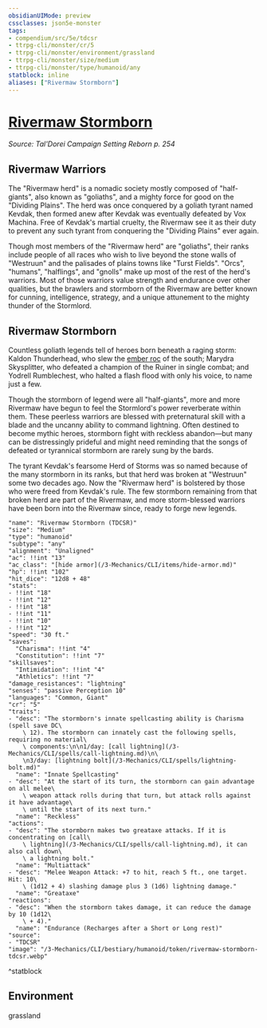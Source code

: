 ```yaml
---
obsidianUIMode: preview
cssclasses: json5e-monster
tags:
- compendium/src/5e/tdcsr
- ttrpg-cli/monster/cr/5
- ttrpg-cli/monster/environment/grassland
- ttrpg-cli/monster/size/medium
- ttrpg-cli/monster/type/humanoid/any
statblock: inline
aliases: ["Rivermaw Stormborn"]
---
```

# [Rivermaw Stormborn](3-Mechanics\CLI\bestiary\humanoid/rivermaw-stormborn-tdcsr.md)
*Source: Tal'Dorei Campaign Setting Reborn p. 254*  

## Rivermaw Warriors

The "Rivermaw herd" is a nomadic society mostly composed of "half-giants", also known as "goliaths", and a mighty force for good on the "Dividing Plains". The herd was once conquered by a goliath tyrant named Kevdak, then formed anew after Kevdak was eventually defeated by Vox Machina. Free of Kevdak's martial cruelty, the Rivermaw see it as their duty to prevent any such tyrant from conquering the "Dividing Plains" ever again.

Though most members of the "Rivermaw herd" are "goliaths", their ranks include people of all races who wish to live beyond the stone walls of "Westruun" and the palisades of plains towns like "Turst Fields". "Orcs", "humans", "halflings", and "gnolls" make up most of the rest of the herd's warriors. Most of those warriors value strength and endurance over other qualities, but the brawlers and stormborn of the Rivermaw are better known for cunning, intelligence, strategy, and a unique attunement to the mighty thunder of the Stormlord.

## Rivermaw Stormborn

Countless goliath legends tell of heroes born beneath a raging storm: Kaldon Thunderhead, who slew the [ember roc](/3-Mechanics/CLI/bestiary/monstrosity/ember-roc-tdcsr.md) of the south; Marydra Skysplitter, who defeated a champion of the Ruiner in single combat; and Yodrell Rumblechest, who halted a flash flood with only his voice, to name just a few.

Though the stormborn of legend were all "half-giants", more and more Rivermaw have begun to feel the Stormlord's power reverberate within them. These peerless warriors are blessed with preternatural skill with a blade and the uncanny ability to command lightning. Often destined to become mythic heroes, stormborn fight with reckless abandon—but many can be distressingly prideful and might need reminding that the songs of defeated or tyrannical stormborn are rarely sung by the bards.

The tyrant Kevdak's fearsome Herd of Storms was so named because of the many stormborn in its ranks, but that herd was broken at "Westruun" some two decades ago. Now the "Rivermaw herd" is bolstered by those who were freed from Kevdak's rule. The few stormborn remaining from that broken herd are part of the Rivermaw, and more storm-blessed warriors have been born into the Rivermaw since, ready to forge new legends.

```statblock
"name": "Rivermaw Stormborn (TDCSR)"
"size": "Medium"
"type": "humanoid"
"subtype": "any"
"alignment": "Unaligned"
"ac": !!int "13"
"ac_class": "[hide armor](/3-Mechanics/CLI/items/hide-armor.md)"
"hp": !!int "102"
"hit_dice": "12d8 + 48"
"stats":
- !!int "18"
- !!int "12"
- !!int "18"
- !!int "11"
- !!int "10"
- !!int "12"
"speed": "30 ft."
"saves":
  "Charisma": !!int "4"
  "Constitution": !!int "7"
"skillsaves":
  "Intimidation": !!int "4"
  "Athletics": !!int "7"
"damage_resistances": "lightning"
"senses": "passive Perception 10"
"languages": "Common, Giant"
"cr": "5"
"traits":
- "desc": "The stormborn's innate spellcasting ability is Charisma (spell save DC\
    \ 12). The stormborn can innately cast the following spells, requiring no material\
    \ components:\n\n1/day: [call lightning](/3-Mechanics/CLI/spells/call-lightning.md)\n\
    \n3/day: [lightning bolt](/3-Mechanics/CLI/spells/lightning-bolt.md)"
  "name": "Innate Spellcasting"
- "desc": "At the start of its turn, the stormborn can gain advantage on all melee\
    \ weapon attack rolls during that turn, but attack rolls against it have advantage\
    \ until the start of its next turn."
  "name": "Reckless"
"actions":
- "desc": "The stormborn makes two greataxe attacks. If it is concentrating on [call\
    \ lightning](/3-Mechanics/CLI/spells/call-lightning.md), it can also call down\
    \ a lightning bolt."
  "name": "Multiattack"
- "desc": "Melee Weapon Attack: +7 to hit, reach 5 ft., one target. Hit: 10\
    \ (1d12 + 4) slashing damage plus 3 (1d6) lightning damage."
  "name": "Greataxe"
"reactions":
- "desc": "When the stormborn takes damage, it can reduce the damage by 10 (1d12\
    \ + 4)."
  "name": "Endurance (Recharges after a Short or Long rest)"
"source":
- "TDCSR"
"image": "/3-Mechanics/CLI/bestiary/humanoid/token/rivermaw-stormborn-tdcsr.webp"
```
^statblock

## Environment

grassland